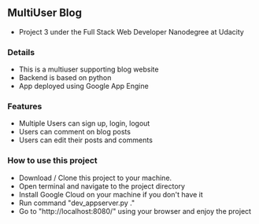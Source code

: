 ## MultiUser Blog
- Project 3  under the Full Stack Web Developer Nanodegree at Udacity

### Details
- This is a multiuser supporting blog website
- Backend is based on python
- App deployed using Google App Engine

### Features
- Multiple Users can sign up, login, logout
- Users can comment on blog posts
- Users can edit their posts and comments

### How to use this project
- Download / Clone this project to your machine.
- Open terminal and navigate to the project directory 
- Install Google Cloud on your machine if you don't have it
- Run command "dev_appserver.py ." 
- Go to "http://localhost:8080/" using your browser and enjoy the project

